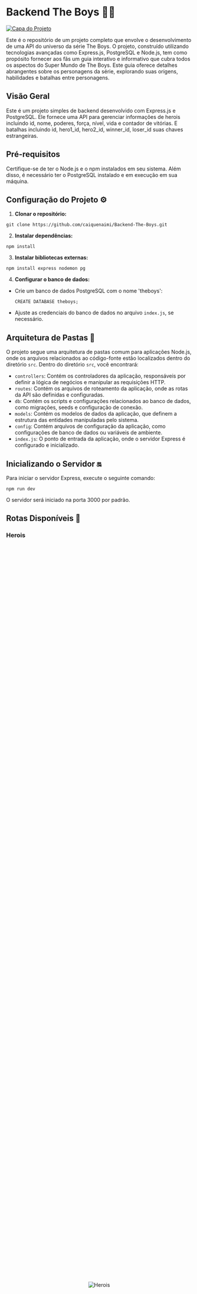 # Backend The Boys 🦸‍♂️

[![Capa do Projeto](https://m.media-amazon.com/images/S/pv-target-images/473fd8bc878799c1a035cb13c688edd9eb6d240d426abf34e0bf3c1dde95724b.jpg)](https://github.com/caiquenaimi/Backend-The-Boys)

Este é o repositório de um projeto completo que envolve o desenvolvimento de uma API do universo da série The Boys. O projeto, construído utilizando tecnologias avançadas como Express.js, PostgreSQL e Node.js, tem como propósito fornecer aos fãs um guia interativo e informativo que cubra todos os aspectos do Super Mundo de The Boys. Este guia oferece detalhes abrangentes sobre os personagens da série, explorando suas origens, habilidades e batalhas entre personagens.

## Visão Geral 
Este é um projeto simples de backend desenvolvido com Express.js e PostgreSQL. Ele fornece uma API para gerenciar informações de herois incluindo id, nome, poderes, força, nível, vida e contador de vitórias. E batalhas incluindo id, hero1_id, hero2_id, winner_id, loser_id suas chaves estrangeiras.

## Pré-requisitos 

Certifique-se de ter o Node.js e o npm instalados em seu sistema. Além disso, é necessário ter o PostgreSQL instalado e em execução em sua máquina.

## Configuração do Projeto ⚙

1. **Clonar o repositório:**
```
git clone https://github.com/caiquenaimi/Backend-The-Boys.git
```
2. **Instalar dependências:**
```
npm install
```
3. **Instalar bibliotecas externas:**
```
npm install express nodemon pg
```
4. **Configurar o banco de dados:** 
- Crie um banco de dados PostgreSQL com o nome 'theboys':
  ```
  CREATE DATABASE theboys;
  ```
- Ajuste as credenciais do banco de dados no arquivo `index.js`, se necessário.

## Arquitetura de Pastas 📂

O projeto segue uma arquitetura de pastas comum para aplicações Node.js, onde os arquivos relacionados ao código-fonte estão localizados dentro do diretório `src`. Dentro do diretório `src`, você encontrará:

- `controllers`: Contém os controladores da aplicação, responsáveis por definir a lógica de negócios e manipular as requisições HTTP.
- `routes`: Contém os arquivos de roteamento da aplicação, onde as rotas da API são definidas e configuradas.
- `db`: Contém os scripts e configurações relacionados ao banco de dados, como migrações, seeds e configuração de conexão.
- `models`: Contém os modelos de dados da aplicação, que definem a estrutura das entidades manipuladas pelo sistema.
- `config`: Contém arquivos de configuração da aplicação, como configurações de banco de dados ou variáveis de ambiente.
- `index.js`: O ponto de entrada da aplicação, onde o servidor Express é configurado e inicializado.

## Inicializando o Servidor 🔛

Para iniciar o servidor Express, execute o seguinte comando:
```
npm run dev
```
O servidor será iniciado na porta 3000 por padrão.

## Rotas Disponíveis 🚀

### Herois

<div style="display: flex; justify-content: center; align-items: center; height: 100vh;">
    <img src="https://rollingstone.uol.com.br/media/_versions/the-boys-membros-sete-reproducao_widelg.jpg" alt="Herois">
</div>


- **GET /heroes:** Retorna todos os herois cadastrados.
- **GET /heroes/:id:** Retorna um heroes específico com base no ID fornecido.
- **GET /heroes/name/:name:** Filtra os herois pelo nome fornecido.
- **POST /heroes:** Adiciona um novo heroi.
- **PUT /heroes/:id:** Atualiza as informações de um heroi existente.
- **DELETE /heroes/:id:** Exclui um heroi com base no ID fornecido.

### Batalhas

<div style="display: flex; justify-content: center; align-items: center; height: 100vh;">
    <img src="https://sm.ign.com/ign_br/feature/t/the-boys-s/the-boys-season-4-trailer-fights-for-the-soul-of-america_crcx.jpg" alt="Batalhas">
</div>


- **GET /battles:** Retorna o histórico de batalhas.
- **GET /battles/:name** Retorna o histórico de batalhas do heroi com o nome especificado.
- **POST /battles:** Realiza uma batalha entre dois herois utilzando seus IDs.

## Testando as Rotas 

Você pode usar ferramentas como Postman ou simplesmente acessar as rotas no navegador ou em qualquer cliente HTTP para testar as funcionalidades.

## Créditos 

Este projeto foi desenvolvido como parte de um exercício prático para praticar o uso do Express.js e PostgreSQL.

## Contribuindo ⚡

Contribuições são bem-vindas! Sinta-se à vontade para abrir uma issue ou enviar um pull request.

Desenvolvido por [Caique Naimi](https://github.com/caiquenaimi)
